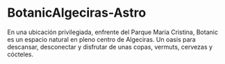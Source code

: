 # BotanicAlgeciras-Astro
En una ubicación privilegiada, enfrente del Parque Maria Cristina, Botanic es un espacio natural en pleno centro de Algeciras. Un oasis para descansar, desconectar y disfrutar de unas copas, vermuts, cervezas y cócteles.
